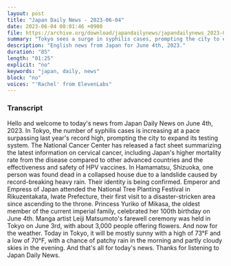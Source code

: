 ```yaml
---
layout: post
title: "Japan Daily News - 2023-06-04"
date: 2023-06-04 08:01:46 +0900
file: https://archive.org/download/japandailynews/japandailynews_2023-06-04.mp3
summary: "Tokyo sees a surge in syphilis cases, prompting the city to expand its testing system., The National Cancer Center releases a fact sheet on cervical cancer in Japan, urging the use of HPV vaccines and other preventive measures., & more…"
description: "English news from Japan for June 4th, 2023."
duration: "85"
length: "01:25"
explicit: "no"
keywords: "japan, daily, news"
block: "no"
voices: "'Rachel' from ElevenLabs"
---
```


### Transcript

Hello and welcome to today's news from Japan Daily News on June 4th, 2023. In Tokyo, the number of syphilis cases is increasing at a pace surpassing last year's record high, prompting the city to expand its testing system. The National Cancer Center has released a fact sheet summarizing the latest information on cervical cancer, including Japan's higher mortality rate from the disease compared to other advanced countries and the effectiveness and safety of HPV vaccines. In Hamamatsu, Shizuoka, one person was found dead in a collapsed house due to a landslide caused by record-breaking heavy rain. Their identity is being confirmed. Emperor and Empress of Japan attended the National Tree Planting Festival in Rikuzentakata, Iwate Prefecture, their first visit to a disaster-stricken area since ascending to the throne. Princess Yuriko of Mikasa, the oldest member of the current imperial family, celebrated her 100th birthday on June 4th. Manga artist Leiji Matsumoto's farewell ceremony was held in Tokyo on June 3rd, with about 3,000 people offering flowers. And now for the weather. Today in Tokyo, it will be mostly sunny with a high of 73°F and a low of 70°F, with a chance of patchy rain in the morning and partly cloudy skies in the evening.  And that's all for today's news. Thanks for listening to Japan Daily News.
